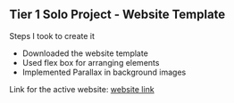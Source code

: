 ## Tier 1 Solo Project - Website Template

Steps I took to create it
- Downloaded the website template
- Used flex box for arranging elements
- Implemented Parallax in background images 

Link for the active website: [website link]



[website link]: https://jayanti-neu.github.io/tier1Solo/

